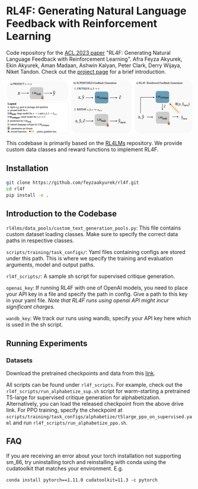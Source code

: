 # RL4F: Generating Natural Language Feedback with Reinforcement Learning

Code repository for the [ACL 2023 paper](https://aclanthology.org/2023.acl-long.427/) "RL4F: Generating Natural Language Feedback with Reinforcement Learning". Afra Feyza Akyurek, Ekin Akyurek, Aman Madaan, Ashwin Kalyan, Peter Clark, Derry Wijaya, Niket Tandon. Check out the [project page](https://feyzaakyurek.github.io/rl4f-blog/) for a brief introduction.

![](method_full.png)

This codebase is primarily based on the [RL4LMs](https://github.com/allenai/RL4LMs) repository. We provide custom data classes and reward functions to implement RL4F.

## Installation

```bash
git clone https://github.com/feyzaakyurek/rl4f.git
cd rl4f
pip install -e .
```

## Introduction to the Codebase

`rl4lms/data_pools/custom_text_generation_pools.py`: This file contains custom dataset loading classes. Make sure to specify the correct data paths in respective classes.

`scripts/training/task_configs/`: Yaml files containing configs are stored under this path. This is where we specify the training and evaluation arguments, model and output paths. 

`rl4f_scripts/`: A sample sh script for supervised critique generation.

`openai_key`: If running RL4F with one of OpenAI models, you need to place your API key in a file and specify the path in config. Give a path to this key in your yaml file. *Note that RL4F runs using openai API might incur significant charges.*

`wandb_key`: We track our runs using wandb, specify your API key here which is used in the sh script.


## Running Experiments

### Datasets
Download the pretrained checkpoints and data from this [link](https://drive.google.com/drive/folders/1Rl5j7r8RqvOhQUQPRhK8AEoD5-bjAuDI?usp=sharing).

All scripts can be found under `rl4f_scripts`. For example, check out the `rl4f_scripts/run_alphabetize_sup.sh` script for warm-starting a pretrained T5-large for supervised critique generation for alphabetization. Alternatively, you can load the released checkpoint from the above drive link. For PPO training, specify the checkpoint at `scripts/training/task_configs/alphabetize/t5large_ppo_on_supervised.yaml` and run `rl4f_scripts/run_alphabetize_ppo.sh`.


## FAQ
If you are receiving an error about your torch installation not supporting sm_86, try uninstalling torch and reinstalling with conda using the cudatoolkit that matches your environment. E.g.

```
conda install pytorch==1.11.0 cudatoolkit=11.3 -c pytorch
```
